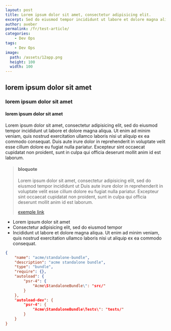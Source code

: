 ```yaml
---
layout: post
title: Lorem ipsum dolor sit amet, consectetur adipisicing elit.
excerpt: Sed do eiusmod tempor incididunt ut labore et dolore magna aliqua. Ut enim ad minim veniam, quis nostrud exercitation ullamco laboris nisi ut aliquip ex ea commodo consequat.
author: aveber
permalink: /fr/test-article/
categories:
    - Dev Ops
tags:
    - Dev Ops
image:
  path: /assets/12app.png
  height: 100
  width: 100
---
```


## lorem ipsum dolor sit amet

### lorem ipsum dolor sit amet

#### lorem ipsum dolor sit amet

Lorem ipsum dolor sit amet, consectetur adipisicing elit, sed do eiusmod tempor incididunt ut labore et dolore magna aliqua. Ut enim ad minim veniam, quis nostrud exercitation ullamco laboris nisi ut aliquip ex ea commodo consequat. Duis aute irure dolor in reprehenderit in voluptate velit esse cillum dolore eu fugiat nulla pariatur. Excepteur sint occaecat cupidatat non proident, sunt in culpa qui officia deserunt mollit anim id est laborum.


> #### bloquote
>
> Lorem ipsum dolor sit amet, consectetur adipisicing elit, sed do eiusmod tempor incididunt ut
> Duis aute irure dolor in reprehenderit in voluptate velit esse cillum dolore eu fugiat nulla pariatur. Excepteur sint occaecat cupidatat non proident, sunt in culpa qui officia deserunt mollit anim id est laborum.
>
> [exemple link](http://php.net/manual/fr/features.commandline.webserver.php)


- Lorem ipsum dolor sit amet
- Consectetur adipisicing elit, sed do eiusmod tempor
- Incididunt ut labore et dolore magna aliqua. Ut enim ad minim veniam, quis nostrud exercitation ullamco laboris nisi ut aliquip ex ea commodo consequat.



```json
{
    "name": "acme/standalone-bundle",
    "description": "acme standalone bundle",
    "type": "bundle",
    "require": {},
    "autoload": {
        "psr-4": {
            "Acme\StandaloneBundle\": "src/"
        }
    },
    "autoload-dev": {
        "psr-4": {
            "Acme\StandaloneBundle\Tests\": "tests/"
        }
    }
}
```
